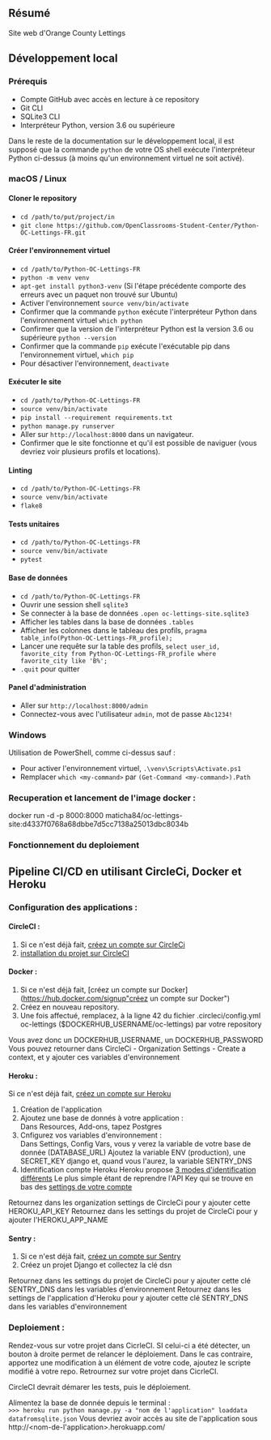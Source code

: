 
## Résumé

Site web d'Orange County Lettings

## Développement local

### Prérequis

- Compte GitHub avec accès en lecture à ce repository
- Git CLI
- SQLite3 CLI
- Interpréteur Python, version 3.6 ou supérieure

Dans le reste de la documentation sur le développement local, il est supposé que la commande `python` de votre OS shell exécute l'interpréteur Python ci-dessus (à moins qu'un environnement virtuel ne soit activé).

### macOS / Linux

#### Cloner le repository

- `cd /path/to/put/project/in`
- `git clone https://github.com/OpenClassrooms-Student-Center/Python-OC-Lettings-FR.git`

#### Créer l'environnement virtuel

- `cd /path/to/Python-OC-Lettings-FR`
- `python -m venv venv`
- `apt-get install python3-venv` (Si l'étape précédente comporte des erreurs avec un paquet non trouvé sur Ubuntu)
- Activer l'environnement `source venv/bin/activate`
- Confirmer que la commande `python` exécute l'interpréteur Python dans l'environnement virtuel
`which python`
- Confirmer que la version de l'interpréteur Python est la version 3.6 ou supérieure `python --version`
- Confirmer que la commande `pip` exécute l'exécutable pip dans l'environnement virtuel, `which pip`
- Pour désactiver l'environnement, `deactivate`

#### Exécuter le site

- `cd /path/to/Python-OC-Lettings-FR`
- `source venv/bin/activate`
- `pip install --requirement requirements.txt`
- `python manage.py runserver`
- Aller sur `http://localhost:8000` dans un navigateur.
- Confirmer que le site fonctionne et qu'il est possible de naviguer (vous devriez voir plusieurs profils et locations).

#### Linting

- `cd /path/to/Python-OC-Lettings-FR`
- `source venv/bin/activate`
- `flake8`

#### Tests unitaires

- `cd /path/to/Python-OC-Lettings-FR`
- `source venv/bin/activate`
- `pytest`

#### Base de données

- `cd /path/to/Python-OC-Lettings-FR`
- Ouvrir une session shell `sqlite3`
- Se connecter à la base de données `.open oc-lettings-site.sqlite3`
- Afficher les tables dans la base de données `.tables`
- Afficher les colonnes dans le tableau des profils, `pragma table_info(Python-OC-Lettings-FR_profile);`
- Lancer une requête sur la table des profils, `select user_id, favorite_city from
  Python-OC-Lettings-FR_profile where favorite_city like 'B%';`
- `.quit` pour quitter

#### Panel d'administration

- Aller sur `http://localhost:8000/admin`
- Connectez-vous avec l'utilisateur `admin`, mot de passe `Abc1234!`

### Windows

Utilisation de PowerShell, comme ci-dessus sauf :

- Pour activer l'environnement virtuel, `.\venv\Scripts\Activate.ps1` 
- Remplacer `which <my-command>` par `(Get-Command <my-command>).Path`


### Recuperation et lancement de l'image docker : 
docker run -d -p 8000:8000 maticha84/oc-lettings-site:d4337f0768a68dbbe7d5cc7138a25013dbc8034b


### Fonctionnement du deploiement
## Pipeline CI/CD en utilisant CircleCi, Docker et Heroku

### Configuration des applications :  
#### CircleCI :  
1. Si ce n'est déjà fait, [créez un compte sur CircleCi](https://circleci.com/ "créez un compte sur CircleCI")
2. [installation du projet sur CircleCI](https://circleci.com/docs/2.0/getting-started/ "installation du projet sur CircleCI")

#### Docker :  
1. Si ce n'est déjà fait, [créez un compte sur Docker](https://hub.docker.com/signup"créez un compte sur Docker")
2. Créez en nouveau repository. 
3. Une fois affectué, remplacez, à la ligne 42 du fichier .circleci/config.yml
oc-lettings ($DOCKERHUB_USERNAME/oc-lettings) par votre repository  


Vous avez donc un DOCKERHUB_USERNAME, un DOCKERHUB_PASSWORD
Vous pouvez retourner dans CircleCi - Organization Settings - Create a context, et y ajouter ces variables d'environnement

#### Heroku : 
Si ce n'est déjà fait, [créez un compte sur Heroku](https://www.heroku.com/home "créez un compte sur Heroku")
1. Création de l'application
2. Ajoutez une base de donnés à votre application :  
Dans Resources, Add-ons, tapez Postgres
3. Cnfigurez vos variables d'environnement :  
Dans Settings, Config Vars, vous y verez la variable de votre base de donnée (DATABASE_URL)
Ajoutez la variable ENV (production), une SECRET_KEY django et, quand vous l'aurez, la variable SENTRY_DNS
4. Identification compte Heroku
Heroku propose [3 modes d'identification différents](https://help.heroku.com/PBGP6IDE/how-should-i-generate-an-api-key-that-allows-me-to-use-the-heroku-platform-api "3 modes d'identification différents")
Le plus simple étant de reprendre l'API Key qui se trouve en bas des [settings de votre compte](https://dashboard.heroku.com/account "settings de votre compte")


Retournez dans les organization settings de CircleCi pour y ajouter cette HEROKU_API_KEY
Retournez dans les settings du projet de CircleCi pour y ajouter l'HEROKU_APP_NAME

#### Sentry :
1. Si ce n'est déjà fait, [créez un compte sur Sentry](https://sentry.io/signup/ "créez un compte sur Sentry")
2. Créez un projet Django et collectez la clé dsn


Retournez dans les settings du projet de CircleCi pour y ajouter cette clé SENTRY_DNS dans les variables d'environnement
Retournez dans les settings de l'application d'Heroku pour y ajouter cette clé SENTRY_DNS dans les variables d'environnement

### Deploiement :
Rendez-vous sur votre projet dans CicrleCI.
SI celui-ci a été détecter, un bouton à droite permet de relancer le déploiement.
Dans le cas contraire, apportez une modification à un élément de votre code, ajoutez le scripte modifié à votre repo.
Retrournez sur votre projet dans CicrleCI.


CircleCI devrait démarer les tests, puis le déploiement.


Alimentez la base de donnée depuis le terminal :  
`>>> heroku run python manage.py -a "nom de l'application" loaddata datafromsqlite.json`
Vous devriez avoir accès au site de l'application sous http://<nom-de-l'application>.herokuapp.com/
